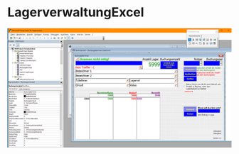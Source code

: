 # LagerverwaltungExcel

![Maske zum Scannen von Lagerartikeln](https://github.com/TiloKar/LagerverwaltungExcel/blob/master/Scrennshot%20Excel%20IDE.png "Maske zum Scannen von Lagerartikeln")
